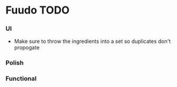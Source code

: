 #  Fuudo TODO


### UI
- Make sure to throw the ingredients into a set so duplicates don't propogate


### Polish


### Functional
